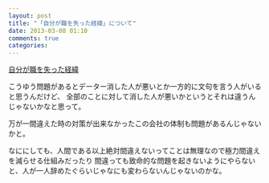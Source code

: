 ```yaml
---
layout: post
title: "「自分が職を失った経緯」について"
date: 2013-03-08 01:10
comments: true
categories:
---
```


[自分が職を失った経緯](http://d.hatena.ne.jp/anatoo/20130306/1362498483)

こうゆう問題があるとデーター消した人が悪いとか一方的に文句を言う人がいると思うんだけど、
全部のことに対して消した人が悪いかというとそれは違うんじゃないかなと思って。

万が一間違えた時の対策が出来なかったこの会社の体制も問題があるんじゃないかと。

なににしても、人間である以上絶対間違えないってことは無理なので極力間違えを減らせる仕組みだったり
間違っても致命的な問題を起きないようにやらないと、人が一人辞めたぐらいじゃなにも変わらないんじゃないのかな。
